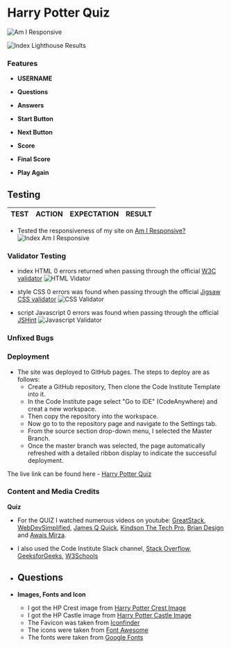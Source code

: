 # Harry Potter Quiz

![Am I Responsive]()

![Index Lighthouse Results]()

### Features

- **USERNAME**
![]()

- **Questions**
![]()

- **Answers**
![]()

- **Start Button**
![]()

- **Next Button**
![]()

- **Score**
![]()

- **Final Score**
![]()

- **Play Again**
![]()

## Testing

| **TEST**                            | **ACTION**                                       | **EXPECTATION**                                              | **RESULT**        |
| ----------------------------------- | ------------------------------------------------ | ------------------------------------------------------------ | ----------------- |

- Tested the responsiveness of my site on [Am I Responsive?]()
  ![Index Am I Responsive]()

### Validator Testing

- index HTML
  0 errors returned when passing through the official [W3C validator]()
  ![HTML Vidator]()

- style CSS
  0 errors was found when passing through the official [Jigsaw CSS validator]()
  ![CSS Validator]()

- script Javascript
  0 errors was found when passing through the official [JSHint]()
  ![Javascript Validator]()

### Unfixed Bugs

### Deployment

- The site was deployed to GitHub pages. The steps to deploy are as follows:
  - Create a GitHub repository, Then clone the Code Institute Template into it.
  - In the Code Institute page select "Go to IDE" (CodeAnywhere) and creat a new workspace.
  - Then copy the repository into the workspace.
  - Now go to to the repository page and navigate to the Settings tab.
  - From the source section drop-down menu, I selected the Master Branch.
  - Once the master branch was selected, the page automatically refreshed with a detailed ribbon display to indicate the successful deployment.

The live link can be found here - [Harry Potter Quiz](https://josephoconnell.github.io/HarryPotterQuiz/)

### Content and Media Credits

**Quiz**
  - For the QUIZ I watched numerous videos on youtube: [GreatStack](https://www.youtube.com/watch?v=PBcqGxrr9g8), [WebDevSimplified](https://www.youtube.com/watch?v=riDzcEQbX6k&t=1298s), [James Q Quick](https://www.youtube.com/watch?v=zZdQGs62cR8&t=277s), [Kindson The Tech Pro](https://www.youtube.com/watch?v=2Bpiluefkh8&t=74s), [Brian Design](https://www.youtube.com/watch?v=f4fB9Xg2JEY&t=2000s) and [Awais Mirza](https://www.youtube.com/watch?v=jvk1pFNqXaw&t=1053s).
  - I also used the Code Institute Slack channel, [Stack Overflow](https://stackoverflow.co/), [GeeksforGeeks](https://www.geeksforgeeks.org/how-to-create-a-simple-javascript-quiz/), [W3Schools](https://www.w3schools.com)

- **Questions**
  - 

- **Images, Fonts and Icon**
  - I got the HP Crest image from [Harry Potter Crest Image](https://wallpaperaccess.com/harry-potter-gryffindor-crest)
  - I got the HP Castle image from [Harry Potter Castle Image](https://www.peakpx.com/en/hd-wallpaper-desktop-abbxn)
  - The Favicon was taken from [Iconfinder](https://www.iconfinder.com/search?q=harry%20potter)
  - The icons were taken from [Font Awesome](https://fontawesome.com/)
  - The fonts were taken from [Google Fonts](https://fonts.google.com/)
